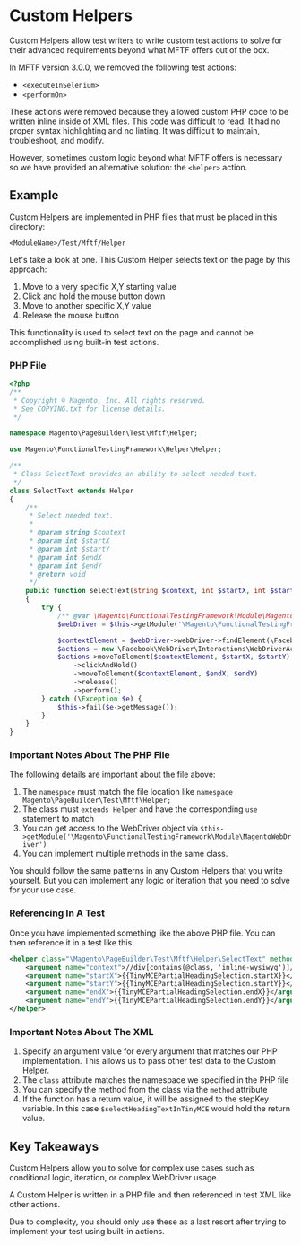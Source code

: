 # Custom Helpers

Custom Helpers allow test writers to write custom test actions to solve for their advanced requirements beyond what MFTF offers out of the box.

In MFTF version 3.0.0, we removed the following test actions:

* `<executeInSelenium>`
* `<performOn>`

These actions were removed because they allowed custom PHP code to be written inline inside of XML files. This code was difficult to read. It had no proper syntax highlighting and no linting. It was difficult to maintain, troubleshoot, and modify.

However, sometimes custom logic beyond what MFTF offers is necessary so we have provided an alternative solution: the `<helper>` action.

## Example

Custom Helpers are implemented in PHP files that must be placed in this directory:
```
<ModuleName>/Test/Mftf/Helper
```

Let's take a look at one. This Custom Helper selects text on the page by this approach:

1. Move to a very specific X,Y starting value
2. Click and hold the mouse button down
3. Move to another specific X,Y value
4. Release the mouse button

This functionality is used to select text on the page and cannot be accomplished using built-in test actions.

### PHP File

```php
<?php
/**
 * Copyright © Magento, Inc. All rights reserved.
 * See COPYING.txt for license details.
 */

namespace Magento\PageBuilder\Test\Mftf\Helper;

use Magento\FunctionalTestingFramework\Helper\Helper;

/**
 * Class SelectText provides an ability to select needed text.
 */
class SelectText extends Helper
{
    /**
     * Select needed text.
     *
     * @param string $context
     * @param int $startX
     * @param int $startY
     * @param int $endX
     * @param int $endY
     * @return void
     */
    public function selectText(string $context, int $startX, int $startY, int $endX, int $endY)
    {
        try {
            /** @var \Magento\FunctionalTestingFramework\Module\MagentoWebDriver $webDriver */
            $webDriver = $this->getModule('\Magento\FunctionalTestingFramework\Module\MagentoWebDriver');

            $contextElement = $webDriver->webDriver->findElement(\Facebook\WebDriver\WebDriverBy::xpath($context));
            $actions = new \Facebook\WebDriver\Interactions\WebDriverActions($webDriver->webDriver);
            $actions->moveToElement($contextElement, $startX, $startY)
                ->clickAndHold()
                ->moveToElement($contextElement, $endX, $endY)
                ->release()
                ->perform();
        } catch (\Exception $e) {
            $this->fail($e->getMessage());
        }
    }
}
```

### Important Notes About The PHP File

The following details are important about the file above:
1. The `namespace` must match the file location like `namespace Magento\PageBuilder\Test\Mftf\Helper;`
2. The class must `extends Helper` and have the corresponding `use` statement to match
3. You can get access to the WebDriver object via `$this->getModule('\Magento\FunctionalTestingFramework\Module\MagentoWebDriver')`
4. You can implement multiple methods in the same class.

You should follow the same patterns in any Custom Helpers that you write yourself. But you can implement any logic or iteration that you need to solve for your use case.

### Referencing In A Test

Once you have implemented something like the above PHP file. You can then reference it in a test like this:

```xml
<helper class="\Magento\PageBuilder\Test\Mftf\Helper\SelectText" method="selectText" stepKey="selectHeadingTextInTinyMCE">
    <argument name="context">//div[contains(@class, 'inline-wysiwyg')]//h2</argument>
    <argument name="startX">{{TinyMCEPartialHeadingSelection.startX}}</argument>
    <argument name="startY">{{TinyMCEPartialHeadingSelection.startY}}</argument>
    <argument name="endX">{{TinyMCEPartialHeadingSelection.endX}}</argument>
    <argument name="endY">{{TinyMCEPartialHeadingSelection.endY}}</argument>
</helper>
```

### Important Notes About The XML

1. Specify an argument value for every argument that matches our PHP implementation. This allows us to pass other test data to the Custom Helper.
2. The `class` attribute matches the namespace we specified in the PHP file
3. You can specify the method from the class via the `method` attribute
4. If the function has a return value, it will be assigned to the stepKey variable. In this case `$selectHeadingTextInTinyMCE` would hold the return value.

## Key Takeaways

Custom Helpers allow you to solve for complex use cases such as conditional logic, iteration, or complex WebDriver usage.

A Custom Helper is written in a PHP file and then referenced in test XML like other actions.

Due to complexity, you should only use these as a last resort after trying to implement your test using built-in actions.
